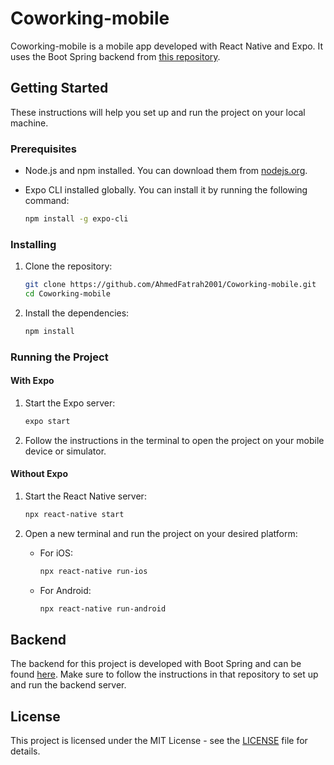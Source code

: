 
# Coworking-mobile

Coworking-mobile is a mobile app developed with React Native and Expo. It uses the Boot Spring backend from [this repository](https://github.com/AhmedFatrah2001/CoworkingWebsite).

## Getting Started

These instructions will help you set up and run the project on your local machine.

### Prerequisites

- Node.js and npm installed. You can download them from [nodejs.org](https://nodejs.org/).
- Expo CLI installed globally. You can install it by running the following command:

  ```bash
  npm install -g expo-cli
  ```

### Installing

1. Clone the repository:

   ```bash
   git clone https://github.com/AhmedFatrah2001/Coworking-mobile.git
   cd Coworking-mobile
   ```

2. Install the dependencies:

   ```bash
   npm install
   ```

### Running the Project

#### With Expo

1. Start the Expo server:

   ```bash
   expo start
   ```

2. Follow the instructions in the terminal to open the project on your mobile device or simulator.

#### Without Expo

1. Start the React Native server:

   ```bash
   npx react-native start
   ```

2. Open a new terminal and run the project on your desired platform:

   - For iOS:

     ```bash
     npx react-native run-ios
     ```

   - For Android:

     ```bash
     npx react-native run-android
     ```

## Backend

The backend for this project is developed with Boot Spring and can be found [here](https://github.com/AhmedFatrah2001/CoworkingWebsite). Make sure to follow the instructions in that repository to set up and run the backend server.

## License

This project is licensed under the MIT License - see the [LICENSE](LICENSE) file for details.
